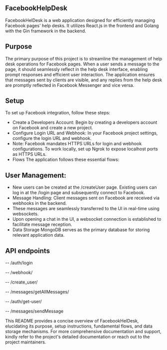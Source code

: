 ## FacebookHelpDesk
FacebookHelDesk is a web application designed for efficiently managing Facebook pages' help desks. It utilizes React.js in the frontend and Golang with the Gin framework in the backend.

## Purpose
The primary purpose of this project is to streamline the management of help desk operations for Facebook pages. When a user sends a message to the page, it should seamlessly reflect in the help desk interface, enabling prompt responses and efficient user interaction. The application ensures that messages sent by clients are visible, and any replies from the help desk are promptly reflected in Facebook Messenger and vice versa.

## Setup
To set up Facebook integration, follow these steps:

- Create a Developers Account: Begin by creating a developers account on Facebook and create a new project.
- Configure Login URL and Webhook: In your Facebook project settings, configure the login URL and webhook.
- Note: Facebook mandates HTTPS URLs for login and webhook configurations. To work locally, set up Ngrok to expose localhost ports as HTTPS URLs.
- Flows
The application follows these essential flows:

## User Management:
- New users can be created at the /createUser page.
Existing users can log in at the /login page and subsequently connect to Facebook.
- Message Handling:
Client messages sent on Facebook are received via webhooks in the backend.
- These messages are seamlessly transferred to the UI in real-time using websockets.
- Upon opening a chat in the UI, a websocket connection is established to facilitate message reception.
- Data Storage
MongoDB serves as the primary database for storing relevant application data.

## API endpoints

-- /auth/login

-- /webhook/

-- /create_user/

-- /messages/getAllMessages/

-- /auth/get-user/

-- /messages/sendMessage

This README provides a concise overview of FacebookHelDesk, elucidating its purpose, setup instructions, fundamental flows, and data storage mechanisms. For more comprehensive documentation and support, kindly refer to the project's detailed documentation or reach out to the project maintainers.
